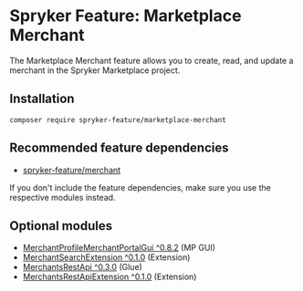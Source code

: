# Spryker Feature: Marketplace Merchant

The Marketplace Merchant feature allows you to create, read, and update a merchant in the Spryker Marketplace project.

## Installation

```
composer require spryker-feature/marketplace-merchant
```

## Recommended feature dependencies
- [spryker-feature/merchant](https://github.com/spryker-feature/merchant)

If you don't include the feature dependencies, make sure you use the respective modules instead.

## Optional modules
- [MerchantProfileMerchantPortalGui ^0.8.2](https://github.com/spryker/merchant-profile-merchant-portal-gui) (MP GUI)
- [MerchantSearchExtension ^0.1.0](https://github.com/spryker/merchant-search-extension) (Extension)
- [MerchantsRestApi ^0.3.0](https://github.com/spryker/merchants-rest-api) (Glue)
- [MerchantsRestApiExtension ^0.1.0](https://github.com/spryker/merchants-rest-api-extension) (Extension)
